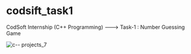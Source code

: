 # codsift_task1
CodSoft Internship (C++ Programming) ---> Task-1 : Number Guessing Game

![c-- projects_7](https://github.com/SoumyadipPal26/codsoft_task1/assets/128726200/752574c9-19cc-4e6b-891a-edbac1d1b3e7)
